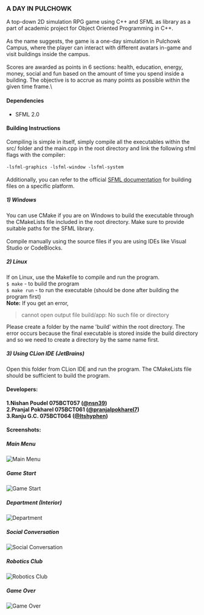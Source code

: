### A DAY IN PULCHOWK

A top-down 2D simulation RPG game using C++ and SFML as library as a part of academic project for Object Oriented Programming in C++.\
\
As the name suggests, the game is a one-day simulation in Pulchowk Campus,
where the player can interact with different avatars in-game and visit buildings inside the campus.\
\
Scores are awarded as points in 6 sections: health, education, energy, money, social and fun based on the amount of time you spend inside a building.
The objective is to accrue as many points as possible within the given time frame.\

#### Dependencies
-  SFML 2.0
 
#### Building Instructions
Compiling is simple in itself, simply compile all the executables within the src/ folder and the main.cpp in the root directory and link the following 
sfml flags with the compiler:\
\
`-lsfml-graphics -lsfml-window -lsfml-system`\
\
Additionally, you can refer to the official [SFML documentation](https://www.sfml-dev.org/tutorials/2.5/) for building files on a specific platform.

##### 1) Windows
You can use CMake if you are on Windows to build the executable through the
CMakeLists file included in the root directory. Make sure to provide suitable paths for the SFML library.\
\
Compile manually using the source files if you are using IDEs like Visual Studio or CodeBlocks.

##### 2) Linux
If on Linux, use the Makefile to compile and run the program.\
`$ make` - to build the program\
`$ make run` - to run the executable (should be done after building the program first)
\
**Note:** If you get an error,
> cannot open output file build/app: No such file or directory

Please create a folder by the name 'build' within the root directory. The error occurs because the final executable is stored inside the build
directory and so we need to create a directory by the same name first.

##### 3) Using CLion IDE (JetBrains)
Open this folder from CLion IDE and run the program. 
The CMakeLists file should be sufficient to build the program.

#### Developers:
**1.Nishan Poudel 075BCT057 ([@nsn39](https://github.com/nsn39))**\
**2.Pranjal Pokharel 075BCT061 ([@pranjalpokharel7](https://github.com/pranjalpokharel7))**\
**3.Ranju G.C. 075BCT064 ([@Itshyphen](https://github.com/Itshyphen))**

#### Screenshots:
##### Main Menu
![Main Menu](https://raw.githubusercontent.com/Itshyphen/Pulchowk/master/screenshots/Main-Menu.png)

##### Game Start
![Game Start](https://raw.githubusercontent.com/Itshyphen/Pulchowk/master/screenshots/Game-Start.png)

##### Department (Interior)
![Department](https://raw.githubusercontent.com/Itshyphen/Pulchowk/master/screenshots/Department.png)

##### Social Conversation
![Social Conversation](https://raw.githubusercontent.com/Itshyphen/Pulchowk/master/screenshots/Conversation.png)

##### Robotics Club
![Robotics Club](https://raw.githubusercontent.com/Itshyphen/Pulchowk/master/screenshots/Robotics-Club.png)

##### Game Over
![Game Over](https://raw.githubusercontent.com/Itshyphen/Pulchowk/master/screenshots/Game-Over-Scores.png)
